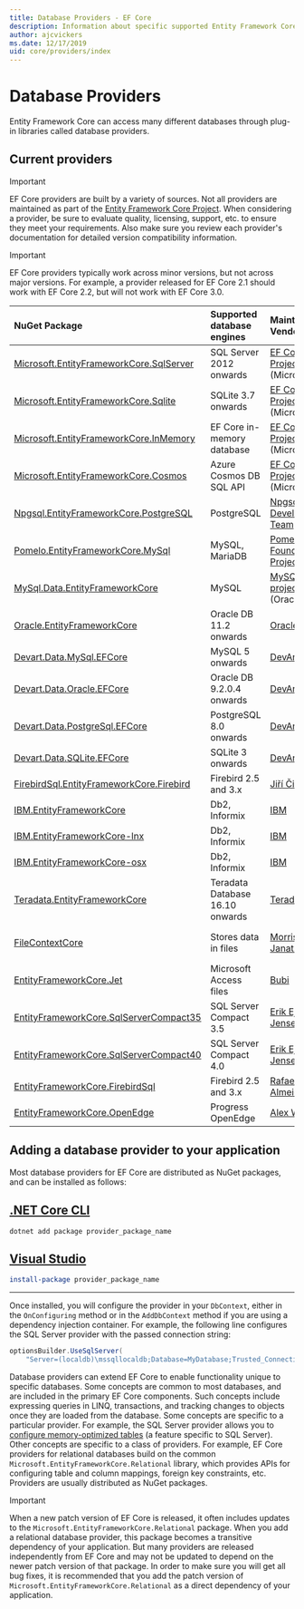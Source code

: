 ```yaml
---
title: Database Providers - EF Core
description: Information about specific supported Entity Framework Core providers and about providers in general
author: ajcvickers
ms.date: 12/17/2019
uid: core/providers/index
---
```


# Database Providers

Entity Framework Core can access many different databases through plug-in libraries called database providers.

## Current providers

> [!IMPORTANT]
> EF Core providers are built by a variety of sources. Not all providers are maintained as part of the [Entity Framework Core Project](https://github.com/dotnet/efcore). When considering a provider, be sure to evaluate quality, licensing, support, etc. to ensure they meet your requirements. Also make sure you review each provider's documentation for detailed version compatibility information.

> [!IMPORTANT]
> EF Core providers typically work across minor versions, but not across major versions. For example, a provider released for EF Core 2.1 should work with EF Core 2.2, but will not work with EF Core 3.0.

| NuGet Package                                                                                                                                                                         | Supported database engines      | Maintainer / Vendor                                                                             | Notes / Requirements                       | Built for version | Useful links                                                                                                                                   |
|:--------------------------------------------------------------------------------------------------------------------------------------------------------------------------------------|:--------------------------------|:------------------------------------------------------------------------------------------------|:-------------------------------------------|:------------------|:-----------------------------------------------------------------------------------------------------------------------------------------------|
| [Microsoft.EntityFrameworkCore.SqlServer](https://www.nuget.org/packages/Microsoft.EntityFrameworkCore.SqlServer)                                                                     | SQL Server 2012 onwards         | [EF Core Project](https://github.com/dotnet/efcore/) (Microsoft)                                |                                            | 5.0               | [docs](xref:core/providers/sql-server/index)                                                                                                   |
| [Microsoft.EntityFrameworkCore.Sqlite](https://www.nuget.org/packages/Microsoft.EntityFrameworkCore.Sqlite)                                                                           | SQLite 3.7 onwards              | [EF Core Project](https://github.com/dotnet/efcore/) (Microsoft)                                |                                            | 5.0               | [docs](xref:core/providers/sqlite/index)                                                                                                       |
| [Microsoft.EntityFrameworkCore.InMemory](https://www.nuget.org/packages/Microsoft.EntityFrameworkCore.InMemory)                                                                       | EF Core in-memory database      | [EF Core Project](https://github.com/dotnet/efcore/) (Microsoft)                                | [Limitations](xref:core/testing/in-memory) | 5.0               | [docs](xref:core/providers/in-memory/index)                                                                                                    |
| [Microsoft.EntityFrameworkCore.Cosmos](https://www.nuget.org/packages/Microsoft.EntityFrameworkCore.Cosmos)                                                                           | Azure Cosmos DB SQL API         | [EF Core Project](https://github.com/dotnet/efcore/) (Microsoft)                                |                                            | 5.0               | [docs](xref:core/providers/cosmos/index)                                                                                                       |
| [Npgsql.EntityFrameworkCore.PostgreSQL](https://www.nuget.org/packages/Npgsql.EntityFrameworkCore.PostgreSQL)                                                                         | PostgreSQL                      | [Npgsql Development Team](https://github.com/npgsql)                                            |                                            | 5.0               | [docs](https://www.npgsql.org/efcore/index.html)                                                                                               |
| [Pomelo.EntityFrameworkCore.MySql](https://www.nuget.org/packages/Pomelo.EntityFrameworkCore.MySql)                                                                                   | MySQL, MariaDB                  | [Pomelo Foundation Project](https://github.com/PomeloFoundation)                                |                                            | 3.1               | [readme](https://github.com/PomeloFoundation/Pomelo.EntityFrameworkCore.MySql/blob/master/README.md)                                           |
| [MySql.Data.EntityFrameworkCore](https://www.nuget.org/packages/MySql.Data.EntityFrameworkCore)                                                                                       | MySQL                           | [MySQL project](https://dev.mysql.com) (Oracle)                                                 |                                            | 3.1               | [docs](https://dev.mysql.com/doc/connector-net/en/connector-net-entityframework-core.html)                                                     |
| [Oracle.EntityFrameworkCore](https://www.nuget.org/packages/Oracle.EntityFrameworkCore/)                                                                                              | Oracle DB 11.2 onwards          | [Oracle](https://www.oracle.com/technetwork/topics/dotnet/)                                     |                                            | 5.0               | [website](https://www.oracle.com/technetwork/topics/dotnet/)                                                                                   |
| [Devart.Data.MySql.EFCore](https://www.nuget.org/packages/Devart.Data.MySql.EFCore/)                                                                                                  | MySQL 5 onwards                 | [DevArt](https://www.devart.com/)                                                               | Paid                                       | 3.1               | [docs](https://www.devart.com/dotconnect/mysql/docs/)                                                                                          |
| [Devart.Data.Oracle.EFCore](https://www.nuget.org/packages/Devart.Data.Oracle.EFCore/)                                                                                                | Oracle DB 9.2.0.4 onwards       | [DevArt](https://www.devart.com/)                                                               | Paid                                       | 3.1               | [docs](https://www.devart.com/dotconnect/oracle/docs/)                                                                                         |
| [Devart.Data.PostgreSql.EFCore](https://www.nuget.org/packages/Devart.Data.PostgreSql.EFCore/)                                                                                        | PostgreSQL 8.0 onwards          | [DevArt](https://www.devart.com/)                                                               | Paid                                       | 3.1               | [docs](https://www.devart.com/dotconnect/postgresql/docs/)                                                                                     |
| [Devart.Data.SQLite.EFCore](https://www.nuget.org/packages/Devart.Data.SQLite.EFCore/)                                                                                                | SQLite 3 onwards                | [DevArt](https://www.devart.com/)                                                               | Paid                                       | 3.1               | [docs](https://www.devart.com/dotconnect/sqlite/docs/)                                                                                         |
| [FirebirdSql.EntityFrameworkCore.Firebird](https://www.nuget.org/packages/FirebirdSql.EntityFrameworkCore.Firebird/)                                                                  | Firebird 2.5 and 3.x            | [Jiří Činčura](https://github.com/cincuranet)                                                   |                                            | 3.1               | [docs](https://github.com/cincuranet/FirebirdSql.Data.FirebirdClient/blob/master/Provider/docs/entity-framework-core.md)                       |
| [IBM.EntityFrameworkCore](https://www-112.ibm.com/software/howtobuy/passportadvantage/paocustomer/sdma/SDMA?P0=DOWNLOAD_SEARCH_BY_PART_NO&FIELD_SEARCH_TYPE=3&searchVal=CC6XFML)      | Db2, Informix                   | [IBM](https://ibm.com)                                                                          | Paid, Windows                              | 3.1               | [customer website](https://www.ibm.com/software/passportadvantage/pao_customer.html)                                                           |
| [IBM.EntityFrameworkCore-lnx](https://www-112.ibm.com/software/howtobuy/passportadvantage/paocustomer/sdma/SDMA?P0=DOWNLOAD_SEARCH_BY_PART_NO&FIELD_SEARCH_TYPE=3&searchVal=CC6XGML)  | Db2, Informix                   | [IBM](https://ibm.com)                                                                          | Paid, Linux                                | 3.1               | [customer website](https://www.ibm.com/software/passportadvantage/pao_customer.html)                                                           |
| [IBM.EntityFrameworkCore-osx](https://www-112.ibm.com/software/howtobuy/passportadvantage/paocustomer/sdma/SDMA?P0=DOWNLOAD_SEARCH_BY_PART_NO&FIELD_SEARCH_TYPE=3&searchVal=CC6XHML)  | Db2, Informix                   | [IBM](https://ibm.com)                                                                          | Paid, macOS                                | 3.1               | [customer website](https://www.ibm.com/software/passportadvantage/pao_customer.html)                                                           |
| [Teradata.EntityFrameworkCore](https://www.nuget.org/packages/Teradata.EntityFrameworkCore/)                                                                                          | Teradata Database 16.10 onwards | [Teradata](https://downloads.teradata.com/download/connectivity/net-data-provider-for-teradata) |                                            | 3.1               | [website](https://www.nuget.org/packages/Teradata.EntityFrameworkCore/)                                                                        |
| [FileContextCore](https://www.nuget.org/packages/FileContextCore/)                                                                                                                    | Stores data in files            | [Morris Janatzek](https://github.com/morrisjdev)                                                | For development purposes                   | 3.0               | [readme](https://github.com/morrisjdev/FileContextCore/blob/master/README.md)                                                                  |
| [EntityFrameworkCore.Jet](https://www.nuget.org/packages/EntityFrameworkCore.Jet/)                                                                                                    | Microsoft Access files          | [Bubi](https://github.com/bubibubi)                                                             | .NET Framework                             | 2.2               | [readme](https://github.com/bubibubi/EntityFrameworkCore.Jet/blob/master/docs/README.md)                                                       |
| [EntityFrameworkCore.SqlServerCompact35](https://www.nuget.org/packages/EntityFrameworkCore.SqlServerCompact35)                                                                       | SQL Server Compact 3.5          | [Erik Ejlskov Jensen](https://github.com/ErikEJ/)                                               | .NET Framework                             | 2.2               | [wiki](https://github.com/ErikEJ/EntityFramework.SqlServerCompact/wiki/Using-EF-Core-with-SQL-Server-Compact-in-Traditional-.NET-Applications) |
| [EntityFrameworkCore.SqlServerCompact40](https://www.nuget.org/packages/EntityFrameworkCore.SqlServerCompact40)                                                                       | SQL Server Compact 4.0          | [Erik Ejlskov Jensen](https://github.com/ErikEJ/)                                               | .NET Framework                             | 2.2               | [wiki](https://github.com/ErikEJ/EntityFramework.SqlServerCompact/wiki/Using-EF-Core-with-SQL-Server-Compact-in-Traditional-.NET-Applications) |
| [EntityFrameworkCore.FirebirdSql](https://www.nuget.org/packages/EntityFrameworkCore.FirebirdSql/)                                                                                    | Firebird 2.5 and 3.x            | [Rafael Almeida](https://github.com/ralmsdeveloper)                                             |                                            | 2.1               | [wiki](https://github.com/ralmsdeveloper/EntityFrameworkCore.FirebirdSQL/wiki)                                                                 |
| [EntityFrameworkCore.OpenEdge](https://www.nuget.org/packages/EntityFrameworkCore.OpenEdge/)                                                                                          | Progress OpenEdge               | [Alex Wiese](https://github.com/alexwiese)                                                      |                                            | 2.1               | [readme](https://github.com/alexwiese/EntityFrameworkCore.OpenEdge/blob/master/README.md)                                                      |

## Adding a database provider to your application

Most database providers for EF Core are distributed as NuGet packages, and can be installed as follows:

## [.NET Core CLI](#tab/dotnet-core-cli)

```dotnetcli
dotnet add package provider_package_name
```

## [Visual Studio](#tab/vs)

```powershell
install-package provider_package_name
```

***

Once installed, you will configure the provider in your `DbContext`, either in the `OnConfiguring` method or in the `AddDbContext` method if you are using a dependency injection container.
For example, the following line configures the SQL Server provider with the passed connection string:

```csharp
optionsBuilder.UseSqlServer(
    "Server=(localdb)\mssqllocaldb;Database=MyDatabase;Trusted_Connection=True;");
```

Database providers can extend EF Core to enable functionality unique to specific databases.
Some concepts are common to most databases, and are included in the primary EF Core components.
Such concepts include expressing queries in LINQ, transactions, and tracking changes to objects once they are loaded from the database.
Some concepts are specific to a particular provider.
For example, the SQL Server provider allows you to [configure memory-optimized tables](xref:core/providers/sql-server/memory-optimized-tables) (a feature specific to SQL Server).
Other concepts are specific to a class of providers.
For example, EF Core providers for relational databases build on the common `Microsoft.EntityFrameworkCore.Relational` library, which provides APIs for configuring table and column mappings, foreign key constraints, etc.
Providers are usually distributed as NuGet packages.

> [!IMPORTANT]
> When a new patch version of EF Core is released, it often includes updates to the `Microsoft.EntityFrameworkCore.Relational` package.
> When you add a relational database provider, this package becomes a transitive dependency of your application.
> But many providers are released independently from EF Core and may not be updated to depend on the newer patch version of that package.
> In order to make sure you will get all bug fixes, it is recommended that you add the patch version of `Microsoft.EntityFrameworkCore.Relational` as a direct dependency of your application.

